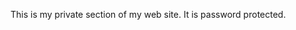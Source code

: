 <!---
.. link: 
.. description: 
.. tags: 
.. date: 2013/05/24 17:25:15
.. title: intranet
.. slug: intranet
-->

This is my private section of my web site. It is password protected.
